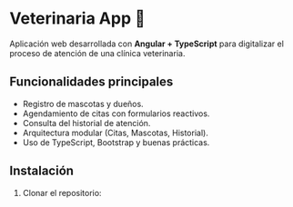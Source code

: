 # Veterinaria App 🐾

Aplicación web desarrollada con **Angular + TypeScript** para digitalizar el proceso de atención de una clínica veterinaria.

## Funcionalidades principales
- Registro de mascotas y dueños.
- Agendamiento de citas con formularios reactivos.
- Consulta del historial de atención.
- Arquitectura modular (Citas, Mascotas, Historial).
- Uso de TypeScript, Bootstrap y buenas prácticas.

## Instalación
1. Clonar el repositorio:

